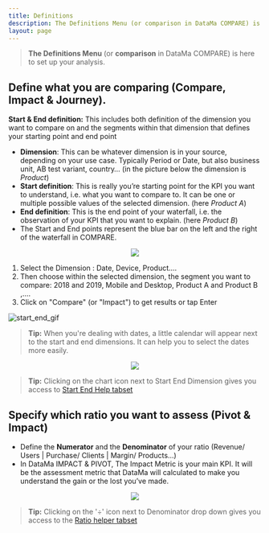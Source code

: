 ```yaml
---
title: Definitions
description: The Definitions Menu (or comparison in DataMa COMPARE) is here to set up your analysis.
layout: page
---
```


> **The Definitions Menu** (or **comparison** in DataMa COMPARE) is here to set up your analysis.

## Define what you are comparing (Compare, Impact & Journey).

**Start & End definition:** This includes both definition of the dimension you want to compare on and the segments within that dimension that defines your starting point and end point

* **Dimension**: This can be whatever dimension is in your source, depending on your use case. Typically Period or Date, but also business unit, AB test variant, country… (in the picture below the dimension is *Product*)
* **Start definition**: This is really you’re starting point for the KPI you want to understand, i.e. what you want to compare to. It can be one or multiple possible values of the selected dimension. (here *Product A*)
* **End definition**: This is the end point of your waterfall, i.e. the observation of your KPI that you want to explain. (here *Product B*)
* The Start and End points represent the blue bar on the left and the right of the waterfall in COMPARE.


<center> <img src="{{site.url}}{{site.baseurl}}/core_app/menu/images/start_end.png"/></center>

1. Select the Dimension : Date, Device, Product….
2. Then choose within the selected dimension, the segment you want to compare: 2018 and 2019, Mobile and Desktop, Product A and Product B ,….
3. Click on "Compare" (or "Impact") to get results or tap Enter

![start_end_gif]({{site.url}}{{site.baseurl}}/core_app/menu/images/StartEnd-Compare_GIF2.gif)

> **Tip:** When you're dealing with dates, a little calendar will appear next to the start and end dimensions. It can help you to select the dates more easily.

<center><img src="{{site.url}}{{site.baseurl}}/core_app/menu/images/calendar_dates.gif"/></center>

> **Tip:** Clicking on the chart icon next to Start End Dimension gives you access to [Start End Help tabset]({{site.url}}{{site.baseurl}}/core_app/menu/start_end_help)


## Specify which ratio you want to assess (Pivot & Impact)

*  Define the **Numerator** and the **Denominator** of your ratio (Revenue/ Users | Purchase/ Clients | Margin/ Products...)
* In DataMa IMPACT & PIVOT, The Impact Metric is your main KPI. It will be the assessment metric that DataMa will calculated to make you understand the gain or the lost you’ve made.

<center> <img src="{{site.url}}{{site.baseurl}}/core_app/menu/images/MenuDefinitions2.jpg"/></center>

> **Tip:** Clicking on the '÷' icon next to Denominator drop down gives you access to the [Ratio helper tabset]({{site.url}}{{site.baseurl}}/core_app/menu/ratio_helper)
